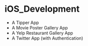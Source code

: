 # iOS_Development

- A Tipper App
- A Movie Poster Gallery App
- A Yelp Restaurant Gallery App
- A Twitter App (with Authentication)
